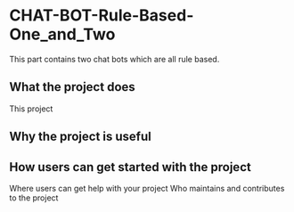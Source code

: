# CHAT-BOT-Rule-Based-One_and_Two
This part contains two chat bots which are all rule based.

## What the project does
This project 





## Why the project is useful




## How users can get started with the project
Where users can get help with your project
Who maintains and contributes to the project
